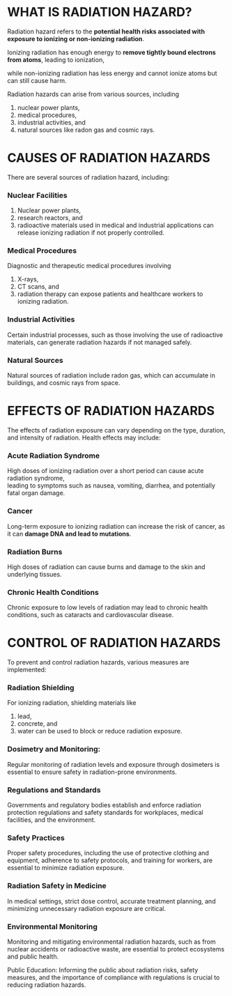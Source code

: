 # WHAT IS RADIATION HAZARD?
Radiation hazard refers to the **potential health risks associated with exposure to ionizing or non-ionizing radiation**. 

Ionizing radiation has enough energy to **remove tightly bound electrons from atoms**, leading to ionization, 

while non-ionizing radiation has less energy and cannot ionize atoms but can still cause harm. 

Radiation hazards can arise from various sources, including 
1. nuclear power plants,
2. medical procedures,
3. industrial activities, and
4. natural sources like radon gas and cosmic rays.

# CAUSES OF RADIATION HAZARDS
There are several sources of radiation hazard, including:

### Nuclear Facilities
1. Nuclear power plants, 
2. research reactors, and 
3. radioactive materials used in medical and industrial applications can release ionizing radiation if not properly controlled.

### Medical Procedures
Diagnostic and therapeutic medical procedures involving 
1. X-rays,
2. CT scans, and
3. radiation therapy can expose patients and healthcare workers to ionizing radiation.

### Industrial Activities
Certain industrial processes, such as those involving the use of radioactive materials, can generate radiation hazards if not managed safely.

### Natural Sources
Natural sources of radiation include radon gas, which can accumulate in buildings, and cosmic rays from space.

# EFFECTS OF RADIATION HAZARDS
The effects of radiation exposure can vary depending on the type, duration, and intensity of radiation. Health effects may include:

### Acute Radiation Syndrome
High doses of ionizing radiation over a short period can cause acute radiation syndrome, <br>
leading to symptoms such as nausea, vomiting, diarrhea, and potentially fatal organ damage.

### Cancer
Long-term exposure to ionizing radiation can increase the risk of cancer, as it can **damage DNA and lead to mutations**.

### Radiation Burns
High doses of radiation can cause burns and damage to the skin and underlying tissues.

### Chronic Health Conditions
Chronic exposure to low levels of radiation may lead to chronic health conditions, such as cataracts and cardiovascular disease.

# CONTROL OF RADIATION HAZARDS
To prevent and control radiation hazards, various measures are implemented:

### Radiation Shielding
For ionizing radiation, shielding materials like 
1. lead,
2. concrete, and
3. water can be used to block or reduce radiation exposure.

### Dosimetry and Monitoring: 
Regular monitoring of radiation levels and exposure through dosimeters is essential to ensure safety in radiation-prone environments.

### Regulations and Standards
Governments and regulatory bodies establish and enforce radiation protection regulations and safety standards for workplaces, medical facilities, and the environment.

### Safety Practices
Proper safety procedures, including the use of protective clothing and equipment, adherence to safety protocols, and training for workers, are essential to minimize radiation exposure.

### Radiation Safety in Medicine
In medical settings, strict dose control, accurate treatment planning, and minimizing unnecessary radiation exposure are critical.

### Environmental Monitoring
Monitoring and mitigating environmental radiation hazards, such as from nuclear accidents or radioactive waste, are essential to protect ecosystems and public health.

Public Education: Informing the public about radiation risks, safety measures, and the importance of compliance with regulations is crucial to reducing radiation hazards.
